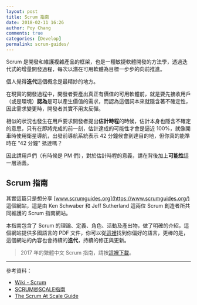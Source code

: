 ```yaml
---
layout: post
title: Scrum 指南
date: 2018-02-11 16:26
author: Poy Chang
comments: true
categories: [Develop]
permalink: scrum-guides/
---
```

Scrum 是開發和維護複雜產品的框架，也是一種敏捷軟體開發的方法學，透過迭代式的增量開發過程，每次以潛在可用軟體為目標一步步的向前推進。

個人覺得**迭代**這個概念是最精妙的地方。

在現實的開發過程中，開發者要產出真正有價值的可用軟體前，就是要先接收用戶（或是環境）**認為**是可以產生價值的需求，而認為這個詞本來就隱含著不確定性，因此需求變更時，開發者其實不用太反彈。

相似的狀況也發生在用戶要求開發者提出**估計時程**的時候，估計本身也隱含不確定的意思，只有在即將完成的前一刻，估計達成的可能性才會是逼近 100%，就像開車時使用衛星導航，出發前導航系統表示 42 分鐘候會到達目的地，但你真的能準時在 "42 分鐘" 抵達嗎？

因此請用戶們（有時候是 PM 們），對於估計時程的意義，請在背後加上**可能性**這一層涵義。

## Scrum 指南

其實這篇只是想分享 [www.scrumguides.org](https://www.scrumguides.org/) 這個網站，這是由 Ken Schwaber 和 Jeff Sutherland 這兩位 Scrum 創造者所共同維護的 Scrum 指南網站。

本指南包含了 Scrum 的理論、定義、角色、活動及產出物，做了明確的介紹，這個網站提供多國語言的 PDF 文件，你可以從[這裡](https://www.scrumguides.org/download.html)找到你偏好的語言，更棒的是，這個網站的內容也會持續的**迭代**，持續的修正與更新。

>2017 年的繁體中文 Scrum 指南，請按[這裡下載](https://www.scrumguides.org/docs/scrumguide/v2017/2017-Scrum-Guide-Chinese-Traditional.pdf)。

----------

參考資料：

* [Wiki - Scrum](https://zh.wikipedia.org/wiki/Scrum)
* [SCRUM@SCALE指南](http://www.scrumcn.com/agile/scrumatscale.html)
* [The Scrum At Scale Guide](https://1drv.ms/w/s!Aiwtjhj5fofrkMY14rWzSJ0dFD5S_Q)
